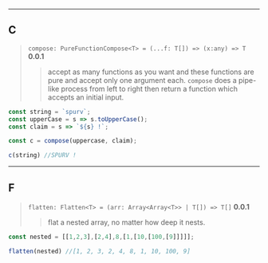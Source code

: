 ----
## C
> `compose: PureFunctionCompose<T> = (...f: T[]) => (x:any) => T` **0.0.1**
>> accept as many functions as you want and these functions are pure and accept only one argument each. `compose` does a pipe-like process from left to right then return a function which accepts an initial input.
```js
const string = `spurv`;
const upperCase = s => s.toUpperCase();
const claim = s => `${s} !`;

const c = compose(uppercase, claim);

c(string) //SPURV !
```
----
## F
> `flatten: Flatten<T> = (arr: Array<Array<T>> | T[]) => T[]` **0.0.1**
>> flat a nested array, no matter how deep it nests.
```js
const nested = [[1,2,3],[2,4],8,[1,[10,[100,[9]]]]];

flatten(nested) //[1, 2, 3, 2, 4, 8, 1, 10, 100, 9]
```